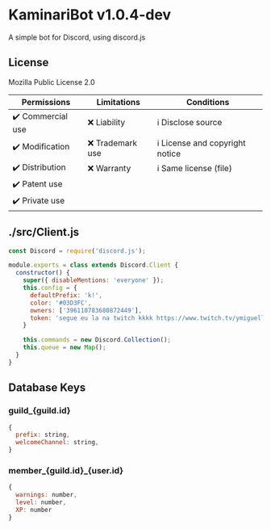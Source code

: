 # KaminariBot v1.0.4-dev

A simple bot for Discord, using discord.js

## License

Mozilla Public License 2.0

| Permissions | Limitations | Conditions |
|-|-|-|
| ✔️ Commercial use | ❌ Liability | ℹ️ Disclose source |
| ✔️ Modification | ❌ Trademark use | ℹ️ License and copyright notice |
| ✔️ Distribution | ❌ Warranty | ℹ️ Same license (file) |
| ✔️ Patent use | | |
| ✔️ Private use | | |

## ./src/Client.js

```js
const Discord = require('discord.js');

module.exports = class extends Discord.Client {
  constructor() {
    super({ disableMentions: 'everyone' });
    this.config = {
      defaultPrefix: 'k!',
      color: '#03D3FC',
      owners: ['396110783680872449'],
      token: 'segue eu la na twitch kkkk https://www.twitch.tv/ymiguell',
    }

    this.commands = new Discord.Collection();
    this.queue = new Map();
  }
}
```

## Database Keys

### guild_{guild.id}

```js
{
  prefix: string,
  welcomeChannel: string,
}
```

### member_{guild.id}_{user.id}

```js
{
  warnings: number,
  level: number,
  XP: number
}
```